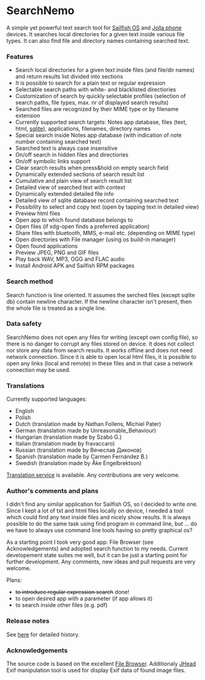 # SearchNemo

A simple yet powerful text search tool for [Sailfish OS](https://sailfishos.org/) and [Jolla phone](http://jolla.com/) devices.
It searches local directories for a given text inside various file types.
It can also find file and directory names containing searched text.

### Features
 * Search local directories for a given text inside files (and file/dir names) and return results list divided into sections
 * It is possible to search for a plain text or regular expression
 * Selectable search paths with white- and blacklisted directiories
 * Customization of search by quickly selectable profiles (selection of search paths, file types, max. nr of displayed search results)
 * Searched files are recognized by their MIME type or by filename extension
 * Currently supported search targets: Notes app database, files (text, html, [sqlite](https://www.sqlite.org/)), applications, filenames, directory names
 * Special search inside Notes app database (with indication of note number containing searched text)
 * Searched text is always case insensitive
 * On/off search in hidden files and directiories
 * On/off symbolic links support
 * Clear search results when press&hold on empty search field
 * Dynamically extended sections of search result list
 * Cumulative and plain view of search result list
 * Detailed view of searched text with context
 * Dynamically extended detailed file info
 * Detailed view of sqlite database record containing searched text
 * Possibility to select and copy text (open by tapping text in detailed view)
 * Preview html files
 * Open app to which found database belongs to
 * Open files (if xdg-open finds a preferred application)
 * Share files with bluetooth, MMS, e-mail etc. (depending on MIME type)
 * Open directories with File manager (using os build-in manager)
 * Open found applications
 * Preview JPEG, PNG and GIF files
 * Play back WAV, MP3, OGG and FLAC audio
 * Install Android APK and Sailfish RPM packages

### Search method
Search function is line oriented.
It assumes the serched files (except sqlite db) contain newline character. If the newline character isn't present, then the whole file is treated as a single line.

### Data safety
SearchNemo does not open any files for writing (except own config file), so there is no danger to corrupt any files stored on device.
It does not collect nor store any data from search results. It works offline and does not need network connection.
Since it is able to open local html files, it is possible to open any links (local and remote) in these files and in that case a network connection may be used.

### Translations
Currently supported languages:

 * English
 * Polish
 * Dutch (translation made by Nathan Follens, Michiel Pater)
 * German (translation made by Unreasonable_Behaviour)
 * Hungarian (translation made by Szabó G.)
 * Italian (translation made by fravaccaro)
 * Russian (translation made by Вячеслав Диконов)
 * Spanish (translation made by Carmen Fernández B.) 
 * Swedish (translation made by Åke Engelbrektson)

[Translation service](https://www.transifex.com/sargoprojects/searchnemo/) is available. Any contributions are very welcome.

### Author's comments and plans
I didn't find any similar application for Sailfish OS, so I decided to write one.
Since I kept a lot of txt and html files locally on device, I needed a tool which could find any text inside files and nicely show results.
It is always possible to do the same task using find program in command line, but ... do we have to always use command line tools having so pretty graphical os?

As a starting point I took very good app: File Browser (see Acknowledgements) and adopted search function to my needs.
Current developement state suites me well, but it can be just a starting point for further development.
Any comments, new ideas and pull requests are very welcome.

Plans:

 * ~~to introduce regular expression search~~ done!
 * to open desired app with a parameter (if app allows it)
 * to search inside other files (e.g. pdf)

### Release notes
See [here](https://github.com/sargo-devel/harbour-searchnemo/blob/master/RELEASENOTES.md) for detailed history. 



### Acknowledgements
The source code is based on the excellent [File Browser](https://github.com/karip/harbour-file-browser).
Additionaly [JHead](http://www.sentex.net/~mwandel/jhead/) Exif manipulation tool is used for display Exif data of found image files. 
